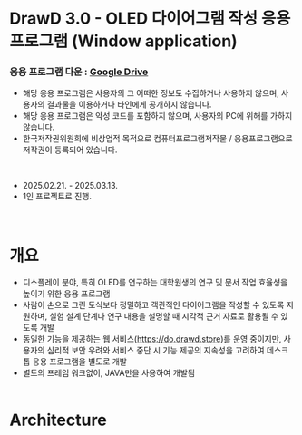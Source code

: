 # DrawD 3.0 - OLED 다이어그램 작성 응용 프로그램 (Window application)

### 응용 프로그램 다운 : [Google Drive](https://drive.google.com/file/d/1WPZiPO9TlY1bY0WjswT-ytspWFo-7x5C/view?usp=drive_link)

* 해당 응용 프로그램은 사용자의 그 어떠한 정보도 수집하거나 사용하지 않으며, 사용자의 결과물을 이용하거나 타인에게 공개하지 않습니다.
* 해당 응용 프로그램은 악성 코드를 포함하지 않으며, 사용자의 PC에 위해를 가하지 않습니다.
* 한국저작권위원회에 비상업적 목적으로 컴퓨터프로그램저작물 / 응용프로그램으로 저작권이 등록되어 있습니다.
<br>

* 2025.02.21. - 2025.03.13.
* 1인 프로젝트로 진행.
<br><br><br>

# 개요

* 디스플레이 분야, 특히 OLED를 연구하는 대학원생의 연구 및 문서 작업 효율성을 높이기 위한 응용 프로그램
* 사람이 손으로 그린 도식보다 정밀하고 객관적인 다이어그램을 작성할 수 있도록 지원하며, 실험 설계 단계나 연구 내용을 설명할 때 시각적 근거 자료로 활용될 수 있도록 개발
* 동일한 기능을 제공하는 웹 서비스(https://do.drawd.store)를 운영 중이지만, 사용자의 심리적 보안 우려와 서비스 중단 시 기능 제공의 지속성을 고려하여 데스크톱 응용 프로그램을 별도로 개발
* 별도의 프레임 워크없이, JAVA만을 사용하여 개발됨
<br><br>

# Architecture





